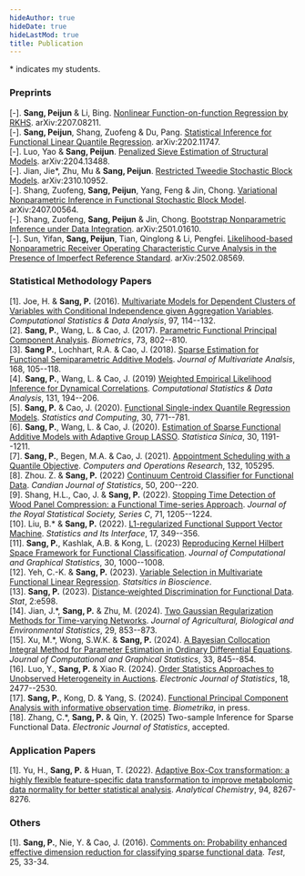 ```yaml
---
hideAuthor: true
hideDate: true
hideLastMod: true
title: Publication
---
```


\* indicates my students.

### Preprints

[-]. **Sang, Peijun** & Li, Bing. [Nonlinear Function-on-function Regression by RKHS](https://arxiv.org/abs/2207.08211). arXiv:2207.08211.\
[-]. **Sang, Peijun**, Shang, Zuofeng & Du, Pang. [Statistical Inference for Functional Linear Quantile Regression](https://arxiv.org/abs/2202.11747). arXiv:2202.11747.\
[-]. Luo, Yao & **Sang, Peijun**. [Penalized Sieve Estimation of Structural Models](https://arxiv.org/abs/2204.13488). arXiv:2204.13488.\
[-]. Jian, Jie\*, Zhu, Mu & **Sang, Peijun**. [Restricted Tweedie Stochastic Block Models](https://arxiv.org/abs/2310.10952). arXiv:2310.10952.\
[-]. Shang, Zuofeng, **Sang, Peijun**, Yang, Feng & Jin, Chong. [Variational Nonparametric Inference in Functional Stochastic Block Model](https://arxiv.org/abs/2407.00564). arXiv:2407.00564.\
[-]. Shang, Zuofeng, **Sang, Peijun** & Jin, Chong. [Bootstrap Nonparametric Inference under Data Integration](https://arxiv.org/abs/2501.01610). arXiv:2501.01610.\
[-]. Sun, Yifan, **Sang, Peijun**, Tian, Qinglong & Li, Pengfei. [Likelihood-based Nonparametric Receiver Operating Characteristic Curve Analysis in the Presence of Imperfect Reference Standard](http://arxiv.org/abs/2502.08569). arXiv:2502.08569.

### Statistical Methodology Papers

[1]. Joe, H. & **Sang, P.** (2016). [Multivariate Models for Dependent Clusters of Variables with Conditional Independence given Aggregation Variables](https://www.sciencedirect.com/science/article/pii/S0167947315003011). *Computational Statistics & Data Analysis*, 97, 114--132.\
[2]. **Sang, P.**, Wang, L. & Cao, J. (2017). [Parametric Functional Principal Component Analysis](https://onlinelibrary.wiley.com/doi/10.1111/biom.12641). *Biometrics*, 73, 802--810.\
[3]. **Sang P.**, Lochhart, R.A. & Cao, J. (2018). [Sparse Estimation for Functional Semiparametric Additive Models](https://www.sciencedirect.com/science/article/pii/S0047259X18303385). *Journal of Multivariate Analsis*, 168, 105--118.\
[4]. **Sang, P.**, Wang, L. & Cao, J. (2019) [Weighted Empirical Likelihood Inference for Dynamical Correlations](https://www.sciencedirect.com/science/article/pii/S0167947318301695). *Computational Statistics & Data Analysis*, 131, 194--206.\
[5]. **Sang, P.** & Cao, J. (2020). [Functional Single-index Quantile Regression Models](https://link.springer.com/article/10.1007/s11222-019-09917-6). *Statistics and Computing*, 30, 771--781.\
[6]. **Sang, P.**, Wang, L. & Cao, J. (2020). [Estimation of Sparse Functional Additive Models with Adaptive Group LASSO](https://www3.stat.sinica.edu.tw/statistica/J30N3/J30N33/J30N33.html). *Statistica Sinica*, 30, 1191--1211.\
[7]. **Sang, P.**, Begen, M.A. & Cao, J. (2021). [Appointment Scheduling with a Quantile Objective](https://www.sciencedirect.com/science/article/pii/S0305054821000873). *Computers and Operations Research*, 132, 105295.\
[8]. Zhou. Z. & **Sang, P.** (2022) [Continuum Centroid Classifier for Functional Data](https://onlinelibrary.wiley.com/doi/full/10.1002/cjs.11624). *Candian Journal of Statistics*, 50, 200--220.\
[9]. Shang, H.L., Cao, J. & **Sang, P.** (2022). [Stopping Time Detection of Wood Panel Compression: a Functional Time-series Approach](https://academic.oup.com/jrsssc/article/71/5/1205/7073314). *Journal of the Royal Statistical Society, Series C*, 71, 1205--1224.\
[10]. Liu, B.\* & **Sang, P.** (2022). [L1-regularized Functional Support Vector Machine](https://link.intlpress.com/JDetail/1830854179460599809). *Statistics and Its Interface*, 17, 349--356.\
[11]. **Sang, P.**, Kashlak, A.B. & Kong, L. (2023) [Reproducing Kernel Hilbert Space Framework for Functional Classification](https://www.google.com/search?client=firefox-b-d&q=Reproducing+kernel+Hilbert+space+framework+for+functional+classification). *Journal of Computational and Graphical Statistics*, 30, 1000--1008.\
[12]. Yeh, C.-K. & **Sang, P.** (2023). [Variable Selection in Multivariate Functional Linear Regression](https://www.google.com/search?client=firefox-b-d&q=Variable+selection+in+multivariate+functional+linear+regression). *Statsitics in Bioscience*.\
[13]. **Sang, P.** (2023). [Distance‐weighted Discrimination for Functional Data](https://onlinelibrary.wiley.com/doi/full/10.1002/sta4.598). *Stat*, 2:e598.\
[14]. Jian, J.\*, **Sang, P.** & Zhu, M. (2024). [Two Gaussian Regularization Methods for Time-varying Networks](https://link.springer.com/article/10.1007/s13253-023-00591-w). *Journal of Agricultural, Biological and Environmental Statistics*, 29, 853--873.\
[15]. Xu, M.\*, Wong, S.W.K. & **Sang, P.** (2024). [A Bayesian Collocation Integral Method for Parameter Estimation in Ordinary Differential Equations](https://www.tandfonline.com/doi/full/10.1080/10618600.2024.2302528). *Journal of Computational and Graphical Statistics*, 33, 845--854.\
[16]. Luo, Y., **Sang, P.** & Xiao R. (2024). [Order Statistics Approaches to Unobserved Heterogeneity in Auctions](https://projecteuclid.org/journals/electronic-journal-of-statistics/volume-18/issue-1/Order-statistics-approaches-to-unobserved-heterogeneity-in-auctions/10.1214/24-EJS2258.full). *Electronic Journal of Statistics*, 18, 2477--2530.\
[17]. **Sang, P.**, Kong, D. & Yang, S. (2024). [Functional Principal Component Analysis with informative observation time](https://academic.oup.com/biomet/advance-article/doi/10.1093/biomet/asae055/7825363?searchresult=1). *Biometrika*, in press.\
[18]. Zhang, C.\*, **Sang, P.** & Qin, Y. (2025) Two-sample Inference for Sparse Functional Data. *Electronic Journal of Statistics*, accepted.

### Application Papers

[1]. Yu, H., **Sang, P.** & Huan, T. (2022). [Adaptive Box-Cox transformation: a highly flexible feature-specific data transformation to improve metabolomic data normality for better statistical analysis](https://pubs.acs.org/doi/10.1021/acs.analchem.2c00503). *Analytical Chemistry*, 94, 8267-8276.

### Others

[1]. **Sang, P.**, Nie, Y. & Cao, J. (2016). [Comments on: Probability enhanced effective dimension reduction for classifying sparse functional data](https://link.springer.com/content/pdf/10.1007/s11749-015-0473-z.pdf?utm_source=scopus&getft_integrator=scopus). *Test*, 25, 33-34.
